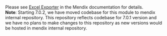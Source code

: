 Please see [Excel Exporter](https://docs.mendix.com/appstore/modules/excel-exporter) in the Mendix documentation for details.  
**Note**: Starting 7.0.2, we have moved codebase for this module to mendix internal repository. This repository reflects codebase for 7.0.1 version and we have no plans to make changes to this repository as new versions would be hosted in mendix internal repository.

